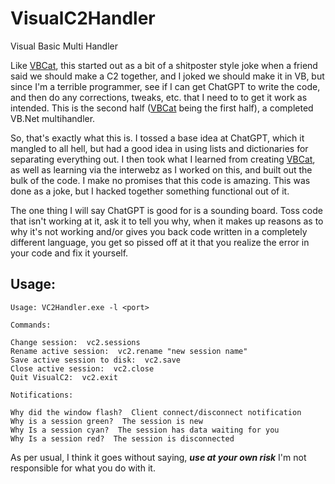 # VisualC2Handler
Visual Basic Multi Handler

Like [VBCat](https://github.com/MidwintersTomb/VBCat), this started out as a bit of a shitposter style joke when a friend said we should make a C2 together, and I joked we should make it in VB, but since I'm a terrible programmer, see if I can get ChatGPT to write the code, and then do any corrections, tweaks, etc. that I need to to get it work as intended.  This is the second half ([VBCat](https://github.com/MidwintersTomb/VBCat) being the first half), a completed VB.Net multihandler.

So, that's exactly what this is.  I tossed a base idea at ChatGPT, which it mangled to all hell, but had a good idea in using lists and dictionaries for separating everything out.  I then took what I learned from creating [VBCat](https://github.com/MidwintersTomb/VBCat), as well as learning via the interwebz as I worked on this, and built out the bulk of the code.  I make no promises that this code is amazing.  This was done as a joke, but I hacked together something functional out of it.

The one thing I will say ChatGPT is good for is a sounding board.  Toss code that isn't working at it, ask it to tell you why, when it makes up reasons as to why it's not working and/or gives you back code written in a completely different language, you get so pissed off at it that you realize the error in your code and fix it yourself.

## Usage:
```
Usage: VC2Handler.exe -l <port>

Commands:

Change session:  vc2.sessions
Rename active session:  vc2.rename "new session name"
Save active session to disk:  vc2.save
Close active session:  vc2.close
Quit VisualC2:  vc2.exit

Notifications:

Why did the window flash?  Client connect/disconnect notification
Why is a session green?  The session is new
Why Is a session cyan?  The session has data waiting for you
Why Is a session red?  The session is disconnected
```

As per usual, I think it goes without saying, ***use at your own risk*** I'm not responsible for what you do with it.
